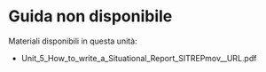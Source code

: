 # Guida non disponibile

Materiali disponibili in questa unità:

- Unit_5_How_to_write_a_Situational_Report_SITREPmov__URL.pdf